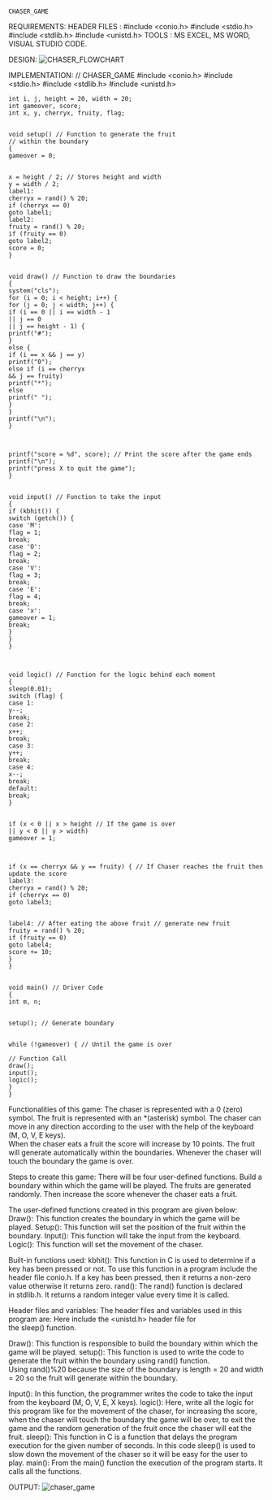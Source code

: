                                                                           CHASER_GAME

REQUIREMENTS:
HEADER FILES : #include <conio.h> #include <stdio.h> #include <stdlib.h> #include <unistd.h>
TOOLS : MS EXCEL, MS WORD, VISUAL STUDIO CODE.

DESIGN:
![CHASER_FLOWCHART](https://user-images.githubusercontent.com/94359739/143215890-d34b8ea3-f202-4e98-92e8-199aad9d5e6c.png)

IMPLEMENTATION:
// CHASER_GAME
	#include <conio.h>
	#include <stdio.h>
	#include <stdlib.h>
	#include <unistd.h>
	
	int i, j, height = 20, width = 20;
	int gameover, score;
	int x, y, cherryx, fruity, flag;
	
	
	void setup() // Function to generate the fruit
	// within the boundary
	{
	gameover = 0;
	
	
	x = height / 2; // Stores height and width
	y = width / 2;
	label1:
	cherryx = rand() % 20;
	if (cherryx == 0)
	goto label1;
	label2:
	fruity = rand() % 20;
	if (fruity == 0)
	goto label2;
	score = 0;
	}
	
	
	void draw() // Function to draw the boundaries
	{
	system("cls");
	for (i = 0; i < height; i++) {
	for (j = 0; j < width; j++) {
	if (i == 0 || i == width - 1
	|| j == 0
	|| j == height - 1) {
	printf("#");
	}
	else {
	if (i == x && j == y)
	printf("0");
	else if (i == cherryx
	&& j == fruity)
	printf("*");
	else
	printf(" ");
	}
	}
	printf("\n");
	}
	
	
	
	printf("score = %d", score); // Print the score after the game ends
	printf("\n");
	printf("press X to quit the game");
	}
	
	
	void input() // Function to take the input
	{
	if (kbhit()) {
	switch (getch()) {
	case 'M':
	flag = 1;
	break;
	case 'O':
	flag = 2;
	break;
	case 'V':
	flag = 3;
	break;
	case 'E':
	flag = 4;
	break;
	case 'x':
	gameover = 1;
	break;
	}
	}
	}
	
	
	
	void logic() // Function for the logic behind each moment
	{
	sleep(0.01);
	switch (flag) {
	case 1:
	y--;
	break;
	case 2:
	x++;
	break;
	case 3:
	y++;
	break;
	case 4:
	x--;
	break;
	default:
	break;
	}
	
	
	if (x < 0 || x > height // If the game is over
	|| y < 0 || y > width)
	gameover = 1;
	
	
	
	if (x == cherryx && y == fruity) { // If Chaser reaches the fruit then update the score
	label3:
	cherryx = rand() % 20;
	if (cherryx == 0)
	goto label3;
	
	
	label4: // After eating the above fruit // generate new fruit
	fruity = rand() % 20;
	if (fruity == 0)
	goto label4;
	score += 10;
	}
	}
	
	
	void main() // Driver Code
	{
	int m, n;
	
	
	setup(); // Generate boundary 
	
	
	while (!gameover) { // Until the game is over
	
	// Function Call
	draw();
	input();
	logic();
	}
	}


Functionalities of this game:
The chaser is represented with a 0 (zero) symbol.
The fruit is represented with an *(asterisk) symbol.
The chaser can move in any direction according to the user with the help of the keyboard (M, O, V, E keys).  
When the chaser eats a fruit the score will increase by 10 points.
The fruit will generate automatically within the boundaries.
Whenever the chaser will touch the boundary the game is over.

Steps to create this game:
There will be four user-defined functions.
Build a boundary within which the game will be played.
The fruits are generated randomly.
Then increase the score whenever the chaser eats a fruit.

The user-defined functions created in this program are given below:
Draw(): This function creates the boundary in which the game will be played.
Setup(): This function will set the position of the fruit within the boundary.
Input(): This function will take the input from the keyboard.
Logic(): This function will set the movement of the chaser.

Built-in functions used:
kbhit(): This function in C is used to determine if a key has been pressed or not. To use this function in a program include the header file conio.h. If a key has been pressed, then it returns a non-zero value otherwise it returns zero.
rand(): The rand() function is declared in stdlib.h. It returns a random integer value every time it is called.

Header files and variables:
The header files and variables used in this program are:
Here include the <unistd.h> header file for the sleep() function.

Draw(): This function is responsible to build the boundary within which the game will be played.
setup(): This function is used to write the code to generate the fruit within the boundary using rand() function.
Using rand()%20 because the size of the boundary is length = 20 and width = 20 so the fruit will generate within the boundary.

Input(): In this function, the programmer writes the code to take the input from the keyboard (M, O, V, E, X keys).
logic(): Here, write all the logic for this program like for the movement of the chaser, for increasing the score, when the chaser will touch the boundary the game will be over, to exit the game and the random generation of the fruit once the chaser will eat the fruit.
sleep(): This function in C is a function that delays the program execution for the given number of seconds. In this code sleep() is used to slow down the movement of the chaser so it will be easy for the user to play.
main(): From the main() function the execution of the program starts. It calls all the functions.

OUTPUT:
![chaser_game](https://user-images.githubusercontent.com/94359739/143216261-979b980c-8ac1-49c3-83ce-e6c793dc93f1.jpg)

